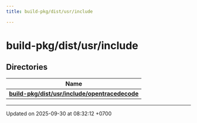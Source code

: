 ```yaml
---
title: build-pkg/dist/usr/include

---
```


# build-pkg/dist/usr/include



## Directories

| Name           |
| -------------- |
| **[build-pkg/dist/usr/include/opentracedecode](Files/dir_89fe908ea80be1def90754b0014cbe1f.md#dir-build-pkg/dist/usr/include/opentracedecode)**  |






-------------------------------

Updated on 2025-09-30 at 08:32:12 +0700
